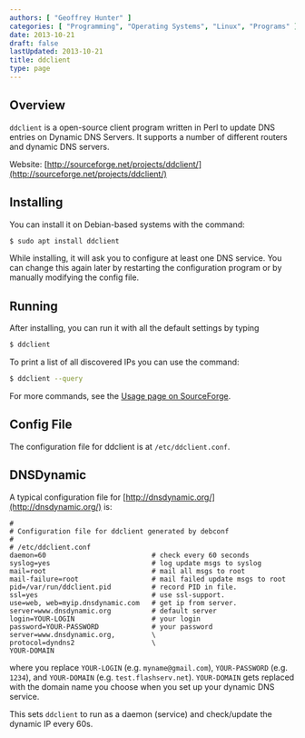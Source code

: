 ```yaml
---
authors: [ "Geoffrey Hunter" ]
categories: [ "Programming", "Operating Systems", "Linux", "Programs" ]
date: 2013-10-21
draft: false
lastUpdated: 2013-10-21
title: ddclient
type: page
---
```


## Overview

`ddclient` is a open-source client program written in Perl to update DNS entries on Dynamic DNS Servers. It supports a number of different routers and dynamic DNS servers.

Website: [http://sourceforge.net/projects/ddclient/](http://sourceforge.net/projects/ddclient/)

## Installing

You can install it on Debian-based systems with the command:

```sh    
$ sudo apt install ddclient
```

While installing, it will ask you to configure at least one DNS service. You can change this again later by restarting the configuration program or by manually modifying the config file.

## Running

After installing, you can run it with all the default settings by typing

```sh    
$ ddclient
```

To print a list of all discovered IPs you can use the command:

```sh    
$ ddclient --query
```

For more commands, see the [Usage page on SourceForge](https://sourceforge.net/p/ddclient/wiki/usage/).

## Config File

The configuration file for ddclient is at `/etc/ddclient.conf`.

## DNSDynamic

A typical configuration file for [http://dnsdynamic.org/](http://dnsdynamic.org/) is:

```text
#
# Configuration file for ddclient generated by debconf
#
# /etc/ddclient.conf
daemon=60                          # check every 60 seconds
syslog=yes                         # log update msgs to syslog
mail=root                          # mail all msgs to root
mail-failure=root                  # mail failed update msgs to root
pid=/var/run/ddclient.pid          # record PID in file.
ssl=yes                            # use ssl-support.
use=web, web=myip.dnsdynamic.com   # get ip from server.
server=www.dnsdynamic.org          # default server
login=YOUR-LOGIN                   # your login
password=YOUR-PASSWORD             # your password
server=www.dnsdynamic.org,         \
protocol=dyndns2                   \
YOUR-DOMAIN
```

where you replace `YOUR-LOGIN` (e.g. `myname@gmail.com`), `YOUR-PASSWORD` (e.g. `1234`), and `YOUR-DOMAIN` (e.g. `test.flashserv.net`). `YOUR-DOMAIN` gets replaced with the domain name you choose when you set up your dynamic DNS service.

This sets `ddclient` to run as a daemon (service) and check/update the dynamic IP every 60s.
